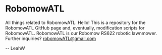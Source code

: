 RobomowATL
==========

All things related to RobomowATL.
Hello! This is a repository for the RobomowATL GitHub page and, eventually, modification scripts for RobomowATL.
RobomowATL is our Robomow RS622 robotic lawnmower. 
Further inquiries? robomowATL@gmail.com

-- LeahW

